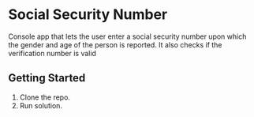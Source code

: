 # Social Security Number

Console app that lets the user enter a social security number upon which the gender and age of the person is reported.
It also checks if the verification number is valid

## Getting Started

1. Clone the repo.
2. Run solution.